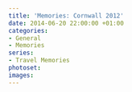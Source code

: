 ```yaml
---
title: 'Memories: Cornwall 2012'
date: 2014-06-20 22:00:00 +01:00
categories:
- General
- Memories
series:
- Travel Memories
photoset: 
images: 
---
```


